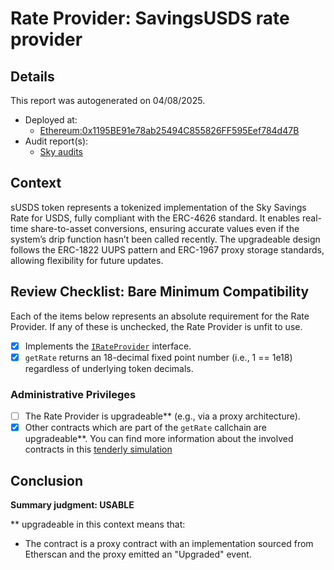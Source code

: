 
# Rate Provider: SavingsUSDS rate provider

## Details
This report was autogenerated on 04/08/2025.

- Deployed at:
    - [Ethereum:0x1195BE91e78ab25494C855826FF595Eef784d47B](https://etherscan.io/address/0x1195BE91e78ab25494C855826FF595Eef784d47B)
- Audit report(s):
    - [Sky audits](https://developers.sky.money/security/security-measures/overview/)

## Context
sUSDS token represents a tokenized implementation of the Sky Savings Rate for USDS, fully compliant with the ERC-4626 standard. It enables real-time share-to-asset conversions, ensuring accurate values even if the system’s drip function hasn’t been called recently. The upgradeable design follows the ERC-1822 UUPS pattern and ERC-1967 proxy storage standards, allowing flexibility for future updates.

## Review Checklist: Bare Minimum Compatibility
Each of the items below represents an absolute requirement for the Rate Provider. If any of these is unchecked, the Rate Provider is unfit to use.

- [x] Implements the [`IRateProvider`](https://github.com/balancer/balancer-v2-monorepo/blob/bc3b3fee6e13e01d2efe610ed8118fdb74dfc1f2/pkg/interfaces/contracts/pool-utils/IRateProvider.sol) interface.
- [x] `getRate` returns an 18-decimal fixed point number (i.e., 1 == 1e18) regardless of underlying token decimals.

### Administrative Privileges
- [ ] The Rate Provider is upgradeable** (e.g., via a proxy architecture).
- [x] Other contracts which are part of the `getRate` callchain are upgradeable**. You can find more information
   about the involved contracts in this [tenderly simulation](https://www.tdly.co/shared/simulation/bb7b0a83-0986-4cb6-8c56-f2953225819f)

## Conclusion
**Summary judgment: USABLE**

** upgradeable in this context means that:
- The contract is a proxy contract with an implementation sourced from Etherscan and the proxy emitted an "Upgraded" event.
    
